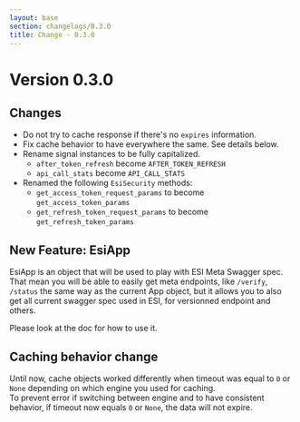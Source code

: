 ```yaml
---
layout: base
section: changelogs/0.3.0
title: Change - 0.3.0
---
```

# Version 0.3.0
## Changes 
* Do not try to cache response if there's no `expires` information. 
* Fix cache behavior to have everywhere the same. See details below.
* Rename signal instances to be fully capitalized.
    * `after_token_refresh` become `AFTER_TOKEN_REFRESH`
    * `api_call_stats` become `API_CALL_STATS`
* Renamed the following `EsiSecurity` methods:
    * `get_access_token_request_params` to become `get_access_token_params`
    * `get_refresh_token_request_params` to become `get_refresh_token_params`

## New Feature: EsiApp
EsiApp is an object that will be used to play with ESI Meta Swagger spec. <br>
That mean you will be able to easily get meta endpoints, like `/verify`, `/status` the same way as the current App object, but it allows you to also get all current swagger spec used in ESI, for versionned endpoint and others.

Please look at the doc for how to use it. 

## Caching behavior change
Until now, cache objects worked differently when timeout was equal to `0` or `None` depending on which engine you used for caching. <br>
To prevent error if switching between engine and to have consistent behavior, if timeout now equals `0` or `None`, the data will not expire.
